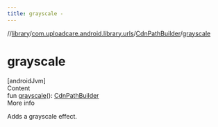 ```yaml
---
title: grayscale -
---
```

//[library](../../index.md)/[com.uploadcare.android.library.urls](../index.md)/[CdnPathBuilder](index.md)/[grayscale](grayscale.md)



# grayscale  
[androidJvm]  
Content  
fun [grayscale](grayscale.md)(): [CdnPathBuilder](index.md)  
More info  


Adds a grayscale effect.

  



